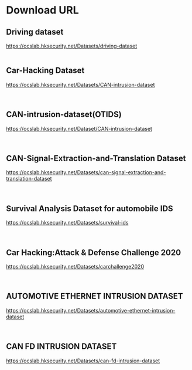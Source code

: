 # Download URL
  

## Driving dataset
https://ocslab.hksecurity.net/Datasets/driving-dataset  
<br>
## Car-Hacking Dataset
https://ocslab.hksecurity.net/Datasets/CAN-intrusion-dataset

<br>

## CAN-intrusion-dataset(OTIDS)
https://ocslab.hksecurity.net/Dataset/CAN-intrusion-dataset  

<br>

## CAN-Signal-Extraction-and-Translation Dataset
https://ocslab.hksecurity.net/Datasets/can-signal-extraction-and-translation-dataset  

<br>

## Survival Analysis Dataset for automobile IDS
https://ocslab.hksecurity.net/Datasets/survival-ids  

<br>

## Car Hacking:Attack & Defense Challenge 2020
https://ocslab.hksecurity.net/Datasets/carchallenge2020  

<br>

## AUTOMOTIVE ETHERNET INTRUSION DATASET
https://ocslab.hksecurity.net/Datasets/automotive-ethernet-intrusion-dataset 

<br>

## CAN FD INTRUSION DATASET
https://ocslab.hksecurity.net/Datasets/can-fd-intrusion-dataset 

